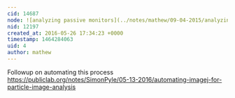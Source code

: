 ```yaml
---
cid: 14687
node: ![analyzing passive monitors](../notes/mathew/09-04-2015/analyzing-passive-monitors)
nid: 12197
created_at: 2016-05-26 17:34:23 +0000
timestamp: 1464284063
uid: 4
author: mathew
---
```


Followup on automating this process
https://publiclab.org/notes/SimonPyle/05-13-2016/automating-imagej-for-particle-image-analysis